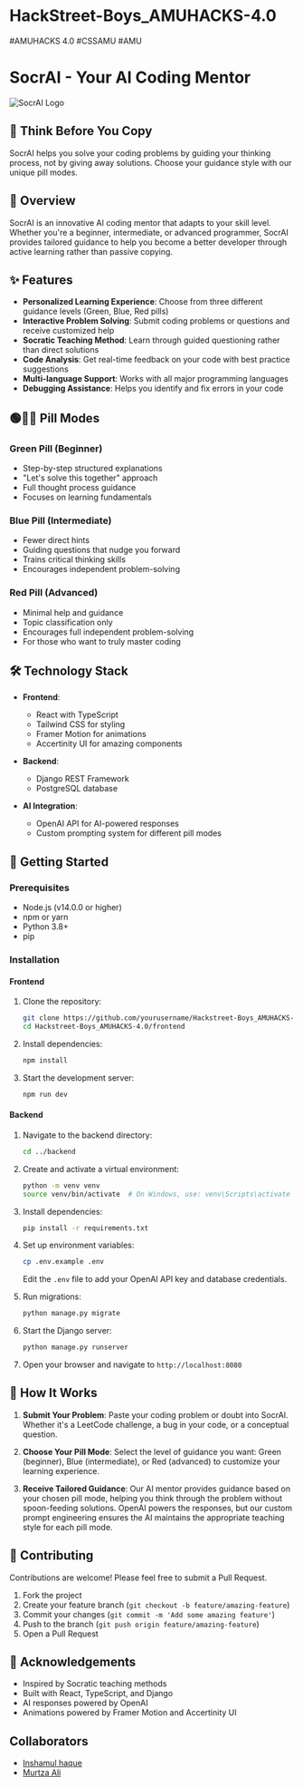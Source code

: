 # HackStreet-Boys_AMUHACKS-4.0
#AMUHACKS 4.0 
#CSSAMU 
#AMU

# SocrAI - Your AI Coding Mentor

![SocrAI Logo](https://socrAI.ai/logo.png)

## 🧠 Think Before You Copy

SocrAI helps you solve your coding problems by guiding your thinking process, not by giving away solutions. Choose your guidance style with our unique pill modes.

## 🚀 Overview

SocrAI is an innovative AI coding mentor that adapts to your skill level. Whether you're a beginner, intermediate, or advanced programmer, SocrAI provides tailored guidance to help you become a better developer through active learning rather than passive copying.

## ✨ Features

- **Personalized Learning Experience**: Choose from three different guidance levels (Green, Blue, Red pills)
- **Interactive Problem Solving**: Submit coding problems or questions and receive customized help
- **Socratic Teaching Method**: Learn through guided questioning rather than direct solutions
- **Code Analysis**: Get real-time feedback on your code with best practice suggestions
- **Multi-language Support**: Works with all major programming languages
- **Debugging Assistance**: Helps you identify and fix errors in your code

## 🟢🔵🔴 Pill Modes

### Green Pill (Beginner)
- Step-by-step structured explanations
- "Let's solve this together" approach
- Full thought process guidance
- Focuses on learning fundamentals

### Blue Pill (Intermediate)
- Fewer direct hints
- Guiding questions that nudge you forward
- Trains critical thinking skills
- Encourages independent problem-solving

### Red Pill (Advanced)
- Minimal help and guidance
- Topic classification only
- Encourages full independent problem-solving
- For those who want to truly master coding

## 🛠️ Technology Stack

- **Frontend**: 
  - React with TypeScript
  - Tailwind CSS for styling
  - Framer Motion for animations
  - Accertinity UI for amazing components

- **Backend**:
  - Django REST Framework
  - PostgreSQL database
  
- **AI Integration**:
  - OpenAI API for AI-powered responses
  - Custom prompting system for different pill modes

## 🚀 Getting Started

### Prerequisites

- Node.js (v14.0.0 or higher)
- npm or yarn
- Python 3.8+
- pip

### Installation

#### Frontend
1. Clone the repository:
   ```bash
   git clone https://github.com/yourusername/Hackstreet-Boys_AMUHACKS-4.0
   cd Hackstreet-Boys_AMUHACKS-4.0/frontend
   ```

2. Install dependencies:
   ```bash
   npm install
   ```

3. Start the development server:
   ```bash
   npm run dev
   ```

#### Backend
1. Navigate to the backend directory:
   ```bash
   cd ../backend
   ```

2. Create and activate a virtual environment:
   ```bash
   python -m venv venv
   source venv/bin/activate  # On Windows, use: venv\Scripts\activate
   ```

3. Install dependencies:
   ```bash
   pip install -r requirements.txt
   ```

4. Set up environment variables:
   ```bash
   cp .env.example .env
   ```
   Edit the `.env` file to add your OpenAI API key and database credentials.

5. Run migrations:
   ```bash
   python manage.py migrate
   ```

6. Start the Django server:
   ```bash
   python manage.py runserver
   ```

7. Open your browser and navigate to `http://localhost:8080`

## 📝 How It Works

1. **Submit Your Problem**: Paste your coding problem or doubt into SocrAI. Whether it's a LeetCode challenge, a bug in your code, or a conceptual question.

2. **Choose Your Pill Mode**: Select the level of guidance you want: Green (beginner), Blue (intermediate), or Red (advanced) to customize your learning experience.

3. **Receive Tailored Guidance**: Our AI mentor provides guidance based on your chosen pill mode, helping you think through the problem without spoon-feeding solutions. OpenAI powers the responses, but our custom prompt engineering ensures the AI maintains the appropriate teaching style for each pill mode.

## 🤝 Contributing

Contributions are welcome! Please feel free to submit a Pull Request.

1. Fork the project
2. Create your feature branch (`git checkout -b feature/amazing-feature`)
3. Commit your changes (`git commit -m 'Add some amazing feature'`)
4. Push to the branch (`git push origin feature/amazing-feature`)
5. Open a Pull Request


## 🙏 Acknowledgements

- Inspired by Socratic teaching methods
- Built with React, TypeScript, and Django
- AI responses powered by OpenAI
- Animations powered by Framer Motion and Accertinity UI


## Collaborators

- [Inshamul haque](https://github.com/Inshamhaque)
- [Murtza Ali](https://github.com/alimurtzaa)

